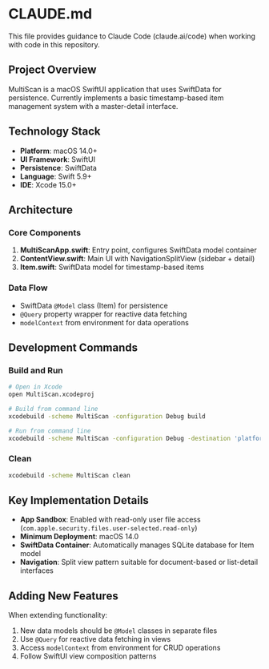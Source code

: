 # CLAUDE.md

This file provides guidance to Claude Code (claude.ai/code) when working with code in this repository.

## Project Overview

MultiScan is a macOS SwiftUI application that uses SwiftData for persistence. Currently implements a basic timestamp-based item management system with a master-detail interface.

## Technology Stack

- **Platform**: macOS 14.0+
- **UI Framework**: SwiftUI
- **Persistence**: SwiftData
- **Language**: Swift 5.9+
- **IDE**: Xcode 15.0+

## Architecture

### Core Components

1. **MultiScanApp.swift**: Entry point, configures SwiftData model container
2. **ContentView.swift**: Main UI with NavigationSplitView (sidebar + detail)
3. **Item.swift**: SwiftData model for timestamp-based items

### Data Flow
- SwiftData `@Model` class (Item) for persistence
- `@Query` property wrapper for reactive data fetching
- `modelContext` from environment for data operations

## Development Commands

### Build and Run
```bash
# Open in Xcode
open MultiScan.xcodeproj

# Build from command line
xcodebuild -scheme MultiScan -configuration Debug build

# Run from command line
xcodebuild -scheme MultiScan -configuration Debug -destination 'platform=macOS' build
```

### Clean
```bash
xcodebuild -scheme MultiScan clean
```

## Key Implementation Details

- **App Sandbox**: Enabled with read-only user file access (`com.apple.security.files.user-selected.read-only`)
- **Minimum Deployment**: macOS 14.0
- **SwiftData Container**: Automatically manages SQLite database for Item model
- **Navigation**: Split view pattern suitable for document-based or list-detail interfaces

## Adding New Features

When extending functionality:
1. New data models should be `@Model` classes in separate files
2. Use `@Query` for reactive data fetching in views
3. Access `modelContext` from environment for CRUD operations
4. Follow SwiftUI view composition patterns